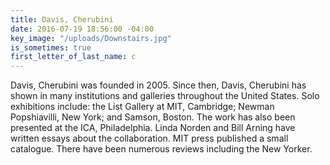 ```yaml
---
title: Davis, Cherubini
date: 2016-07-19 18:56:00 -04:00
key_image: "/uploads/Downstairs.jpg"
is_sometimes: true
first_letter_of_last_name: c
---
```


Davis, Cherubini was founded in 2005. Since then, Davis, Cherubini has shown in many institutions and galleries throughout the United States. Solo exhibitions include: the List Gallery at MIT, Cambridge; Newman Popshiavilli, New York; and Samson, Boston. The work has also been presented at the ICA, Philadelphia. Linda Norden and Bill Arning have written essays about the collaboration. MIT press published a small catalogue. There have been numerous reviews including the New Yorker.